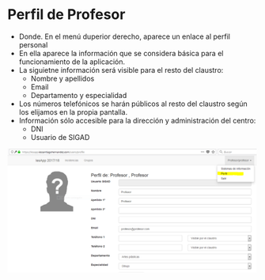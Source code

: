 # Perfil de Profesor

- Donde. En el menú duperior derecho, aparece un enlace al perfil personal
- En ella aparece la información que se considera básica para el funcionamiento de la aplicación.
- La siguietne información será visible para el resto del claustro:
	- Nombre y apellidos
	- Email
	- Departamento y especialidad
- Los números telefónicos se harán públicos al resto del claustro según los elijamos en la propia pantalla.
- Información sólo accesible para la dirección y administración del centro:
	- DNI
	- Usuario de SIGAD


![](img/perfil.png)

